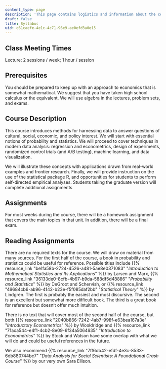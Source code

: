 ```yaml
---
content_type: page
description: 'This page contains logistics and information about the course. '
draft: false
title: Syllabus
uid: c61caefe-4e1c-4c71-96e9-ae0efd3a0e15
---
```

## Class Meeting Times

Lecture: 2 sessions / week; 1 hour / session

## Prerequisites

You should be prepared to keep up with an approach to economics that is somewhat mathematical. We suggest that you have taken high school calculus or the equivalent. We will use algebra in the lectures, problem sets, and exams.

## Course Description

This course introduces methods for harnessing data to answer questions of cultural, social, economic, and policy interest. We will start with essential notions of probability and statistics. We will proceed to cover techniques in modern data analysis: regression and econometrics, design of experiments, randomized control trials (and A/B testing), machine learning, and data visualization.

We will illustrate these concepts with applications drawn from real-world examples and frontier research. Finally, we will provide instruction on the use of the statistical package R, and opportunities for students to perform self-directed empirical analyses. Students taking the graduate version will complete additional assignments. 

## Assignments 

For most weeks during the course, there will be a homework assignment that covers the main topics in that unit. In addition, there will be a final exam. 

## Reading Assignments

There are no required texts for the course. We will draw on material from many sources. For the first half of the course, a book in probability and statistics could be useful for reference. Possible titles include {{% resource_link "be1fa58b-2724-4526-a481-5ae8e0371083" "*Introduction to Mathematical Statistics and Its Applications*" %}} by Larsen and Marx, {{% resource_link "36133de0-8cfb-4b97-b9da-588df5d48886" "*Probability and Statistics*" %}} by DeGroot and Schervish, or {{% resource_link "49684cb6-ab96-4142-b23e-f5f085daf2bb" "*Statistical Theory*" %}} by Lindgren. The first is probably the easiest and most discursive. The second is an excellent but somewhat more difficult book. The third is a great book for reference but doesn’t offer much intuition.

There is no text that will cover most of the second half of the course, but both {{% resource_link "2040b866-7242-4ab7-998f-e63bea167a3e" "*Introductory Econometric*s" %}} by Wooldridge and {{% resource_link "71aca544-e4f1-4cb2-8e09-6f34a5064635" "*Introduction to Econometrics*" %}} by Stock and Watson have some overlap with what we will do and could be useful references in the future.

We also recommend {{% resource_link "7ff6db42-efdf-4e3c-8533-6db880744bc7" "*Data Analysis for Social Scientists: A Foundational Crash Course*" %}} by our very own Sara Ellison.